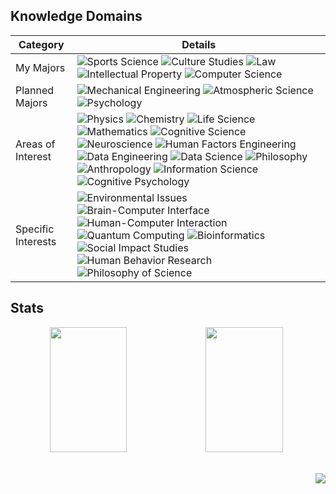 
## Knowledge Domains

| **Category** | **Details** |
|--------------|-------------|
| My Majors | ![Sports Science](https://img.shields.io/badge/Sports%20Science-A8E1DB?style=flat-square) ![Culture Studies](https://img.shields.io/badge/Culture%20Studies-A8E1DB?style=flat-square) ![Law](https://img.shields.io/badge/Law-A8E1DB?style=flat-square) ![Intellectual Property](https://img.shields.io/badge/Intellectual%20Property-A8E1DB?style=flat-square) ![Computer Science](https://img.shields.io/badge/Computer%20Science-A8E1DB?style=flat-square) |
| Planned Majors | ![Mechanical Engineering](https://img.shields.io/badge/Mechanical%20Engineering-4285F4?style=flat-square) ![Atmospheric Science](https://img.shields.io/badge/Atmospheric%20Science-4285F4?style=flat-square) ![Psychology](https://img.shields.io/badge/Psychology-4285F4?style=flat-square) |
| Areas of Interest | ![Physics](https://img.shields.io/badge/Physics-A8E1DB?style=flat-square) ![Chemistry](https://img.shields.io/badge/Chemistry-A8E1DB?style=flat-square) ![Life Science](https://img.shields.io/badge/Life%20Science-A8E1DB?style=flat-square) ![Mathematics](https://img.shields.io/badge/Mathematics-A8E1DB?style=flat-square) ![Cognitive Science](https://img.shields.io/badge/Cognitive%20Science-4285F4?style=flat-square) ![Neuroscience](https://img.shields.io/badge/Neuroscience-4285F4?style=flat-square) ![Human Factors Engineering](https://img.shields.io/badge/Human%20Factors%20Engineering-4285F4?style=flat-square) ![Data Engineering](https://img.shields.io/badge/Data%20Engineering-FFFFFF?style=flat-square) ![Data Science](https://img.shields.io/badge/Data%20Science-FFFFFF?style=flat-square) ![Philosophy](https://img.shields.io/badge/Philosophy-FFFFFF?style=flat-square) ![Anthropology](https://img.shields.io/badge/Anthropology-FFFFFF?style=flat-square) ![Information Science](https://img.shields.io/badge/Information%20Science-FFFFFF?style=flat-square) ![Cognitive Psychology](https://img.shields.io/badge/Cognitive%20Psychology-FFFFFF?style=flat-square) |
| Specific Interests | ![Environmental Issues](https://img.shields.io/badge/Environmental%20Issues-FFFFFF?style=flat-square) ![Brain-Computer Interface](https://img.shields.io/badge/Brain--Computer%20Interface-FFFFFF?style=flat-square) ![Human-Computer Interaction](https://img.shields.io/badge/Human--Computer%20Interaction-FFFFFF?style=flat-square) ![Quantum Computing](https://img.shields.io/badge/Quantum%20Computing-FFFFFF?style=flat-square) ![Bioinformatics](https://img.shields.io/badge/Bioinformatics-FFFFFF?style=flat-square) ![Social Impact Studies](https://img.shields.io/badge/Social%20Impact%20Studies-FFFFFF?style=flat-square) ![Human Behavior Research](https://img.shields.io/badge/Human%20Behavior%20Research-FFFFFF?style=flat-square) ![Philosophy of Science](https://img.shields.io/badge/Philosophy%20of%20Science-FFFFFF?style=flat-square) |


## Stats
<div align="center">
<div style="display: flex; width: 100%;">
  <img src="https://github-readme-stats.vercel.app/api?username=allenkang92&show_icons=true&theme=buefy" width="49.5%" height="200">
  <img src="https://github-readme-stats.vercel.app/api/top-langs/?username=allenkang92&layout=compact&theme=buefy" width="49.5%" height="200" >
</div>

<div align="right">
<br><br>
<img src="https://hits.seeyoufarm.com/api/count/incr/badge.svg?url=https%3A%2F%2Fgithub.com%2Fallenkang92%2Fkaggle-badge&count_bg=%23A8E1DB&title_bg=%23555555&icon=&icon_color=%23A8E1DB&title=hits&edge_flat=false">
</div>
